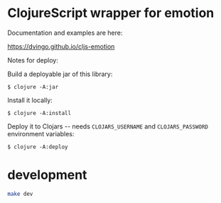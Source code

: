 # ClojureScript wrapper for emotion

Documentation and examples are here:

https://dvingo.github.io/cljs-emotion

Notes for deploy:

Build a deployable jar of this library:

    $ clojure -A:jar

Install it locally:

    $ clojure -A:install

Deploy it to Clojars -- needs `CLOJARS_USERNAME` and `CLOJARS_PASSWORD` environment variables:

    $ clojure -A:deploy

# development 

```bash
make dev
```

